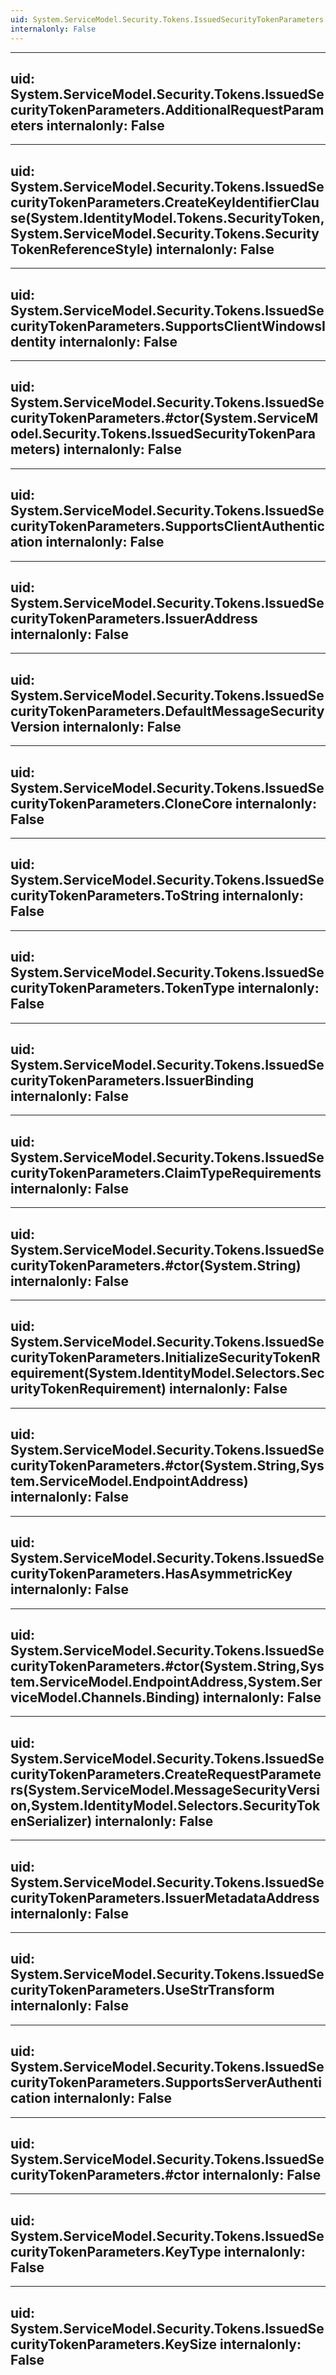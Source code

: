 ```yaml
---
uid: System.ServiceModel.Security.Tokens.IssuedSecurityTokenParameters
internalonly: False
---
```


---
uid: System.ServiceModel.Security.Tokens.IssuedSecurityTokenParameters.AdditionalRequestParameters
internalonly: False
---

---
uid: System.ServiceModel.Security.Tokens.IssuedSecurityTokenParameters.CreateKeyIdentifierClause(System.IdentityModel.Tokens.SecurityToken,System.ServiceModel.Security.Tokens.SecurityTokenReferenceStyle)
internalonly: False
---

---
uid: System.ServiceModel.Security.Tokens.IssuedSecurityTokenParameters.SupportsClientWindowsIdentity
internalonly: False
---

---
uid: System.ServiceModel.Security.Tokens.IssuedSecurityTokenParameters.#ctor(System.ServiceModel.Security.Tokens.IssuedSecurityTokenParameters)
internalonly: False
---

---
uid: System.ServiceModel.Security.Tokens.IssuedSecurityTokenParameters.SupportsClientAuthentication
internalonly: False
---

---
uid: System.ServiceModel.Security.Tokens.IssuedSecurityTokenParameters.IssuerAddress
internalonly: False
---

---
uid: System.ServiceModel.Security.Tokens.IssuedSecurityTokenParameters.DefaultMessageSecurityVersion
internalonly: False
---

---
uid: System.ServiceModel.Security.Tokens.IssuedSecurityTokenParameters.CloneCore
internalonly: False
---

---
uid: System.ServiceModel.Security.Tokens.IssuedSecurityTokenParameters.ToString
internalonly: False
---

---
uid: System.ServiceModel.Security.Tokens.IssuedSecurityTokenParameters.TokenType
internalonly: False
---

---
uid: System.ServiceModel.Security.Tokens.IssuedSecurityTokenParameters.IssuerBinding
internalonly: False
---

---
uid: System.ServiceModel.Security.Tokens.IssuedSecurityTokenParameters.ClaimTypeRequirements
internalonly: False
---

---
uid: System.ServiceModel.Security.Tokens.IssuedSecurityTokenParameters.#ctor(System.String)
internalonly: False
---

---
uid: System.ServiceModel.Security.Tokens.IssuedSecurityTokenParameters.InitializeSecurityTokenRequirement(System.IdentityModel.Selectors.SecurityTokenRequirement)
internalonly: False
---

---
uid: System.ServiceModel.Security.Tokens.IssuedSecurityTokenParameters.#ctor(System.String,System.ServiceModel.EndpointAddress)
internalonly: False
---

---
uid: System.ServiceModel.Security.Tokens.IssuedSecurityTokenParameters.HasAsymmetricKey
internalonly: False
---

---
uid: System.ServiceModel.Security.Tokens.IssuedSecurityTokenParameters.#ctor(System.String,System.ServiceModel.EndpointAddress,System.ServiceModel.Channels.Binding)
internalonly: False
---

---
uid: System.ServiceModel.Security.Tokens.IssuedSecurityTokenParameters.CreateRequestParameters(System.ServiceModel.MessageSecurityVersion,System.IdentityModel.Selectors.SecurityTokenSerializer)
internalonly: False
---

---
uid: System.ServiceModel.Security.Tokens.IssuedSecurityTokenParameters.IssuerMetadataAddress
internalonly: False
---

---
uid: System.ServiceModel.Security.Tokens.IssuedSecurityTokenParameters.UseStrTransform
internalonly: False
---

---
uid: System.ServiceModel.Security.Tokens.IssuedSecurityTokenParameters.SupportsServerAuthentication
internalonly: False
---

---
uid: System.ServiceModel.Security.Tokens.IssuedSecurityTokenParameters.#ctor
internalonly: False
---

---
uid: System.ServiceModel.Security.Tokens.IssuedSecurityTokenParameters.KeyType
internalonly: False
---

---
uid: System.ServiceModel.Security.Tokens.IssuedSecurityTokenParameters.KeySize
internalonly: False
---
